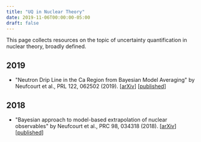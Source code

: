 ```yaml
---
title: "UQ in Nuclear Theory"
date: 2019-11-06T00:00:00-05:00
draft: false
---
```


This page collects resources on the topic of uncertainty quantification in nuclear theory, broadly defined.

## 2019

- "Neutron Drip Line in the Ca Region from Bayesian Model Averaging" by Neufcourt et al., PRL 122, 062502 (2019). [[arXiv](https://arxiv.org/abs/1901.07632)] [[published](https://dx.doi.org/10.1103/PhysRevLett.122.062502)]

## 2018

- "Bayesian approach to model-based extrapolation of nuclear observables" by Neufcourt et al., PRC 98, 034318 (2018). [[arXiv](https://arxiv.org/abs/1806.00552)] [[published](https://dx.doi.org/10.1103/PhysRevC.98.034318)]

